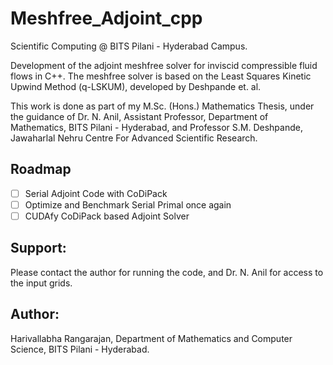 # Meshfree_Adjoint_cpp

Scientific Computing @ BITS Pilani - Hyderabad Campus.

Development of the adjoint meshfree solver for inviscid compressible fluid flows in C++. The meshfree solver is based on the Least Squares
Kinetic Upwind Method (q-LSKUM), developed by Deshpande et. al. 

This work is done as part of my M.Sc. (Hons.) Mathematics Thesis, under the guidance of Dr. N. Anil, Assistant Professor, Department of Mathematics, BITS Pilani - Hyderabad, and Professor S.M. Deshpande, Jawaharlal Nehru Centre For Advanced Scientific Research.

## Roadmap

- [ ] Serial Adjoint Code with CoDiPack
- [ ] Optimize and Benchmark Serial Primal once again
- [ ] CUDAfy CoDiPack based Adjoint Solver

## Support:

Please contact the author for running the code, and Dr. N. Anil for access to the input grids.

## Author:

Harivallabha Rangarajan, Department of Mathematics and Computer Science, BITS Pilani - Hyderabad. 
